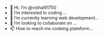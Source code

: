 - 👋 Hi, I’m @vishal91750
- 👀 I’m interested in coding ...
- 🌱 I’m currently learning web development...
- 💞️ I’m looking to collaborate on  ...
- 📫 How to reach me codeing plateform...

<!---
vishal91750/vishal91750 is a ✨ special ✨ repository because its `README.md` (this file) appears on your GitHub profile.
You can click the Preview link to take a look at your changes.
--->
